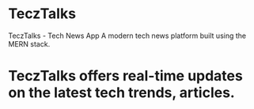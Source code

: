 # TeczTalks
TeczTalks - Tech News App A modern tech news platform built using the MERN stack. 
 # TeczTalks offers real-time updates on the latest tech trends, articles.
